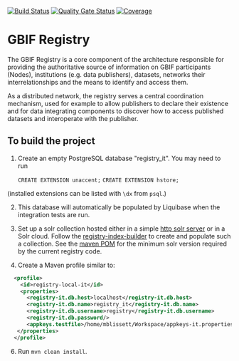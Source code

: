 [![Build Status](https://builds.gbif.org/job/gbif-doi/badge/icon?plastic)](https://builds.gbif.org/job/registry/)
[![Quality Gate Status](https://sonar.gbif.org/api/project_badges/measure?project=org.gbif.registry%3Aregistry-motherpom&metric=alert_status)](https://sonar.gbif.org/dashboard?id=org.gbif.registry%3Aregistry-motherpom) 
[![Coverage](https://sonar.gbif.org/api/project_badges/measure?project=org.gbif.registry%3Aregistry-motherpom&metric=coverage)](https://sonar.gbif.org/dashboard?id=org.gbif.registry%3Aregistry-motherpom)


# GBIF Registry

The GBIF Registry is a core component of the architecture responsible for providing the authoritative source of information on GBIF participants (Nodes), institutions (e.g. data publishers), datasets, networks their interrelationships and the means to identify and access them.

As a distributed network, the registry serves a central coordination mechanism, used for example to allow publishers to declare their existence and for data integrating components to discover how to access published datasets and interoperate with the publisher.

## To build the project

1. Create an empty PostgreSQL database "registry_it".  You may need to run

    `CREATE EXTENSION unaccent;`
    `CREATE EXTENSION hstore;`

  (installed extensions can be listed with `\dx` from `psql`.)

2. This database will automatically be populated by Liquibase when the integration tests are run.


3. Set up a solr collection hosted either in a simple [http solr server](http://lucene.apache.org/solr/quickstart.html) or in a Solr cloud. Follow the [registry-index-builder](registry-index-builder/README.md) to create and populate such a collection. See the [maven POM](pom.xml) for the minimum solr version required by the current registry code.

4. Create a Maven profile similar to:

````xml
  <profile>
    <id>registry-local-it</id>
    <properties>
      <registry-it.db.host>localhost</registry-it.db.host>
      <registry-it.db.name>registry_it</registry-it.db.name>
      <registry-it.db.username>registry</registry-it.db.username>
      <registry-it.db.password/>
      <appkeys.testfile>/home/mblissett/Workspace/appkeys-it.properties</appkeys.testfile>
   </properties>
  </profile>
````

6. Run `mvn clean install`.
